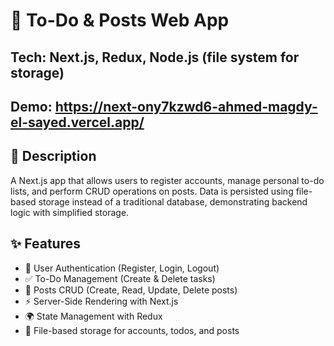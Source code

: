 # 📝 To-Do & Posts Web App

## Tech: Next.js, Redux, Node.js (file system for storage)

## Demo: https://next-ony7kzwd6-ahmed-magdy-el-sayed.vercel.app/

## 📖 Description

  A Next.js app that allows users to register accounts, manage personal to-do lists, and perform CRUD operations on posts. Data is persisted using file-based storage instead of a traditional database, demonstrating backend logic with simplified storage.

## ✨ Features

  - 🔑 User Authentication (Register, Login, Logout)
  - ✅ To-Do Management (Create & Delete tasks)
  - 📝 Posts CRUD (Create, Read, Update, Delete posts)
  - ⚡ Server-Side Rendering with Next.js
  - 🌍 State Management with Redux
  - 📂 File-based storage for accounts, todos, and posts

